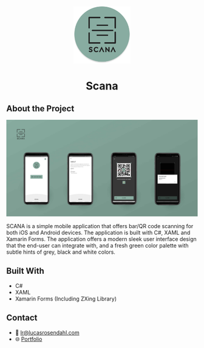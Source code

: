 <br />
<p align="center">
  <a href="#">
    <img src="https://github.com/Luchkiin/Scana/blob/master/Scana/Scana.Android/Resources/drawable/scana_logo.png" alt="SCANA - Logo" width="150" height="150">
  </a>
  <h1 align="center">Scana</h1>
</p>

## About the Project

<img src="https://github.com/Luchkiin/Scana/blob/master/scana-project-overview.jpg" alt="SCANA  - Project Overview" width="Auto" height="Auto">

SCANA is a simple mobile application that offers bar/QR code scanning for both iOS and Android devices. The application is built with C#, XAML and Xamarin Forms. The application offers a modern sleek user interface design that the end-user can integrate with, and a fresh green color palette with subtle hints of grey, black and white colors. 

## Built With
* C#
* XAML
* Xamarin Forms (Including ZXing Library)

## Contact
* :email: <a href="mailto:lr@lucasrosendahl.com">lr@lucasrosendahl.com</a>
* :globe_with_meridians: <a href="https://lucasrosendahl.com" target="_blank">Portfolio</a>
